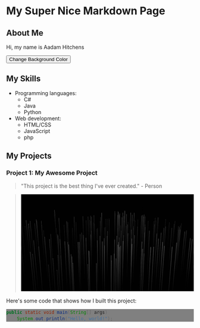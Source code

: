 # My Super Nice Markdown Page



<link rel="stylesheet" type="text/css" href="style.css">



## About Me

Hi, my name is Aadam Hitchens


<button onclick="changeBackgroundColor()">Change Background Color</button>


## My Skills

- Programming languages: 
  - C#
  - Java
  - Python
- Web development:
  - HTML/CSS
  - JavaScript
  - php

## My Projects

### Project 1: My Awesome Project

> "This project is the best thing I've ever created." - Person

> ![Project screenshot](./images/background.jpeg "Project screenshot")

Here's some code that shows how I built this project:

<div style = "background-color:gray;">

  
```java
public static void main(String[] args)
    System.out.println("Hello, world!");
```
  
 
</div>

